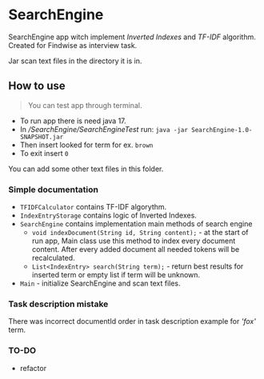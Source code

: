 # SearchEngine
SearchEngine app witch implement *Inverted Indexes* and *TF-IDF* algorithm.
Created for Findwise as interview task.

Jar scan text files in the directory it is in.

## How to use

> You can test app through terminal. 
 * To run app there is need java 17. 
 * In */SearchEngine/SearchEngineTest* run: `java -jar SearchEngine-1.0-SNAPSHOT.jar`
 * Then insert looked for term for ex. `brown`
 * To exit insert `0`

You can add some other text files in this folder.

### Simple documentation

* `TFIDFCalculator` contains TF-IDF algorythm.
* `IndexEntryStorage` contains  logic of Inverted Indexes.
* `SearchEngine` contains implementation main methods of search engine
  * `void indexDocument(String id, String content);` - at the start of run app, Main class use this method to index every document content. 
  After every added document all needed tokens will be recalculated.
  *  `List<IndexEntry> search(String term);` -  return best results for inserted term or empty list if term will be unknown.
* `Main` - initialize SearchEngine and scan text files.

### Task description mistake
There was incorrect documentId order in task description example for *'fox'* term.

### TO-DO
* refactor




